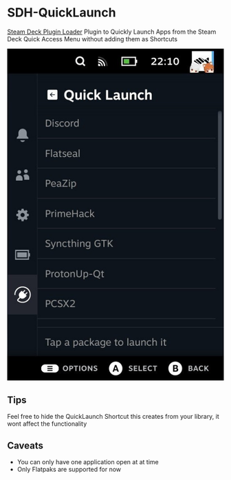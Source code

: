 # SDH-QuickLaunch
[Steam Deck Plugin Loader](https://github.com/SteamDeckHomebrew/PluginLoader) Plugin to Quickly Launch Apps from the Steam Deck Quick Access Menu without adding them as Shortcuts

![plugin_demo](./ui.jpg)

## Tips
Feel free to hide the QuickLaunch Shortcut this creates from your library, it wont affect the functionality

## Caveats
- You can only have one application open at at time
- Only Flatpaks are supported for now
